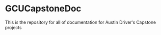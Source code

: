 # GCUCapstoneDoc
This is the repository for all of documentation for Austin Driver's Capstone projects
